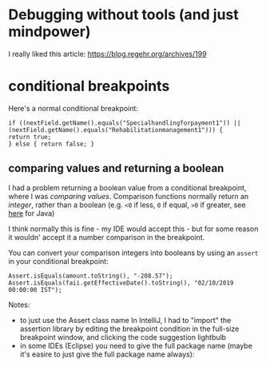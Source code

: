 # Debugging without tools (and just mindpower)
I really liked this article:
https://blog.regehr.org/archives/199

# conditional breakpoints

Here's a normal conditional breakpoint:

	if ((nextField.getName().equals("Specialhandlingforpayment1")) ||  
	(nextField.getName().equals("Rehabilitationmanagement1"))) {  
	return true;  
	} else { return false; }

## comparing values and returning a boolean

I had a problem returning a boolean value from a conditional breakpoint, where I was _comparing values_. Comparison functions normally return an _integer_, rather than a boolean (e.g. `<0` if less, `0` if equal, `>0` if greater, see [here](https://docs.oracle.com/en/java/javase/15/docs/api/java.base/java/lang/String.html#compareTo(java.lang.String)) for Java)

I think normally this is fine - my IDE would accept this -  but for some reason it wouldn' accept it a number comparison in the breakpoint.

You can convert your comparison integers into booleans by using an `assert` in your conditional breakpoint:

	Assert.isEquals(amount.toString(), "-208.57");
	Assert.isEquals(faii.getEffectiveDate().toString(), "02/10/2019 00:00:00 IST");  

Notes:

- to just use the Assert class name In IntelliJ, I had to "import" the assertion library by editing the breakpoint condition in the full-size breakpoint window, and clicking the code suggestion lightbulb  
- in some IDEs (Eclipse) you need to give the full package name (maybe it's easire to just give the full package name always):